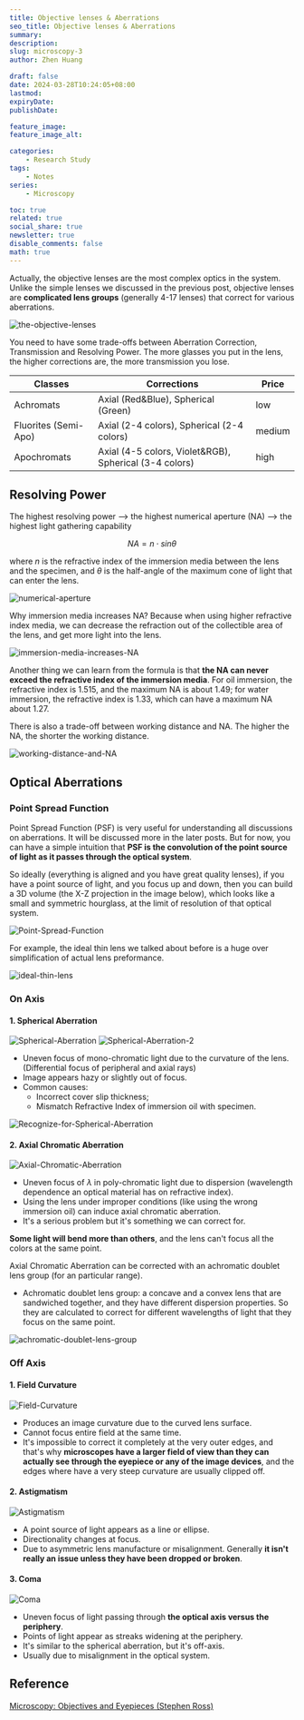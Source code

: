 ```yaml
---
title: Objective lenses & Aberrations
seo_title: Objective lenses & Aberrations
summary: 
description: 
slug: microscopy-3
author: Zhen Huang

draft: false
date: 2024-03-28T10:24:05+08:00
lastmod: 
expiryDate: 
publishDate: 

feature_image: 
feature_image_alt: 

categories:
    - Research Study
tags:
    - Notes
series:
    - Microscopy

toc: true
related: true
social_share: true
newsletter: true
disable_comments: false
math: true
---
```


Actually, the objective lenses are the most complex optics in the system. Unlike the simple lenses we discussed in the previous post, objective lenses are **complicated lens groups** (generally 4-17 lenses) that correct for various aberrations.

![the-objective-lenses](the-objective-lenses.png#small)

You need to have some trade-offs between Aberration Correction, Transmission and Resolving Power. The more glasses you put in the lens, the higher corrections are, the more transmission you lose.

| Classes | Corrections | Price |
| --- | --- | --- |
| Achromats | Axial (Red&Blue), Spherical (Green) | low |
| Fluorites (Semi-Apo) | Axial (2-4 colors), Spherical (2-4 colors) | medium |
| Apochromats | Axial (4-5 colors, Violet&RGB), Spherical (3-4 colors) | high |

## Resolving Power

The highest resolving power --> the highest numerical aperture (NA) --> the highest light gathering capability

$$ NA = n \cdot sin \theta $$

where $n$ is the refractive index of the immersion media between the lens and the specimen, and $\theta$ is the half-angle of the maximum cone of light that can enter the lens.

![numerical-aperture](numerical-aperture.png#small)

Why immersion media increases NA? Because when using higher refractive index media, we can decrease the refraction out of the collectible area of the lens, and get more light into the lens.

![immersion-media-increases-NA](immersion-media-increases-NA.png#small)

Another thing we can learn from the formula is that **the NA can never exceed the refractive index of the immersion media**. For oil immersion, the refractive index is 1.515, and the maximum NA is about 1.49; for water immersion, the refractive index is 1.33, which can have a maximum NA about 1.27.

There is also a trade-off between working distance and NA. The higher the NA, the shorter the working distance.

![working-distance-and-NA](working-distance-and-NA.png#small)

## Optical Aberrations

### Point Spread Function

Point Spread Function (PSF) is very useful for understanding all discussions on aberrations. It will be discussed more in the later posts. But for now, you can have a simple intuition that **PSF is the convolution of the point source of light as it passes through the optical system**.

So ideally (everything is aligned and you have great quality lenses), if you have a point source of light, and you focus up and down, then you can build a 3D volume (the X-Z projection in the image below), which looks like a small and symmetric hourglass, at the limit of resolution of that optical system.

![Point-Spread-Function](Point-Spread-Function.png#small)

For example, the ideal thin lens we talked about before is a huge over simplification of actual lens preformance.

![ideal-thin-lens](ideal-thin-lens.png#small)

### On Axis

#### 1. Spherical Aberration

![Spherical-Aberration](Spherical-Aberration.png#small)
![Spherical-Aberration-2](Spherical-Aberration-2.png#small)

* Uneven focus of mono-chromatic light due to the curvature of the lens. (Differential focus of peripheral and axial rays)
* Image appears hazy or slightly out of focus.
* Common causes:
  * Incorrect cover slip thickness;
  * Mismatch Refractive Index of immersion oil with specimen.

![Recognize-for-Spherical-Aberration](Recognize-for-Spherical-Aberration.png#small)

#### 2. Axial Chromatic Aberration

![Axial-Chromatic-Aberration](Axial-Chromatic-Aberration.png#small)

* Uneven focus of $\lambda$ in poly-chromatic light due to dispersion (wavelength dependence an optical material has on refractive index).
* Using the lens under improper conditions (like using the wrong immersion oil) can induce axial chromatic aberration.
* It's a serious problem but it's something we can correct for.

**Some light will bend more than others**, and the lens can't focus all the colors at the same point.

Axial Chromatic Aberration can be corrected with an achromatic doublet lens group (for an particular range).

* Achromatic doublet lens group: a concave and a convex lens that are sandwiched together, and they have different dispersion properties. So they are calculated to correct for different wavelengths of light that they focus on the same point.

![achromatic-doublet-lens-group](achromatic-doublet-lens-group.png#small)

### Off Axis

#### 1. Field Curvature

![Field-Curvature](Field-Curvature.png#small)

* Produces an image curvature due to the curved lens surface.
* Cannot focus entire field at the same time.
* It's impossible to correct it completely at the very outer edges, and that's why **microscopes have a larger field of view than they can actually see through the eyepiece or any of the image devices**, and the edges where have a very steep curvature are usually clipped off.

#### 2. Astigmatism

![Astigmatism](Astigmatism.png#small)

* A point source of light appears as a line or ellipse.
* Directionality changes at focus.
* Due to asymmetric lens manufacture or misalignment. Generally **it isn't really an issue unless they have been dropped or broken**.

#### 3. Coma

![Coma](Coma.png#small)

* Uneven focus of light passing through **the optical axis versus the periphery**.
* Points of light appear as streaks widening at the periphery.
* It's similar to the spherical aberration, but it's off-axis.
* Usually due to misalignment in the optical system.

## Reference

[Microscopy: Objectives and Eyepieces (Stephen Ross)](https://www.youtube.com/watch?v=Y2tn7Prw1GA)
